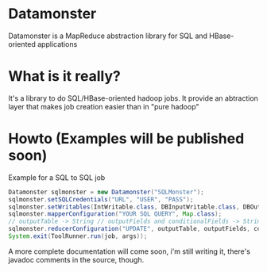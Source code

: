 # Datamonster
Datamonster is a MapReduce abstraction library for SQL and HBase-oriented applications

# What is it really?
It's a library to do SQL/HBase-oriented hadoop jobs. It provide an abtraction layer that makes job creation easier than in "pure hadoop"

# Howto (Examples will be published soon)
Example for a SQL to SQL job  
```java
Datamonster sqlmonster = new Datamonster("SQLMonster");
sqlmonster.setSQLCredentials("URL", "USER", "PASS");
sqlmonster.setWritables(IntWritable.class, DBInputWritable.class, DBOutputWritable.class);
sqlmonster.mapperConfiguration("YOUR SQL QUERY", Map.class);
// outputTable -> String // outputFields and conditionalFields -> String[]
sqlmonster.reducerConfiguration("UPDATE", outputTable, outputFields, conditionalFields, Reduce.class);
System.exit(ToolRunner.run(job, args));
```

A more complete documentation will come soon, i'm still writing it, there's javadoc comments in the source, though.  
